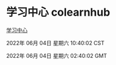 # 学习中心 colearnhub
[学习中心](http://59.174.27.195:56308/colearnhub/)

2022年 06月 04日 星期六 10:40:02 CST

2022年 06月 04日 星期六 02:40:02 GMT
